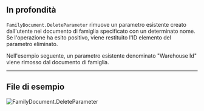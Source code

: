## In profondità
`FamilyDocument.DeleteParameter` rimuove un parametro esistente creato dall'utente nel documento di famiglia specificato con un determinato nome. Se l'operazione ha esito positivo, viene restituito l'ID elemento del parametro eliminato.

Nell'esempio seguente, un parametro esistente denominato "Warehouse Id" viene rimosso dal documento di famiglia.
___
## File di esempio

![FamilyDocument.DeleteParameter](./Revit.Application.FamilyDocument.DeleteParameter_img.jpg)
